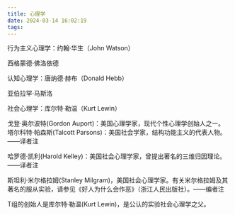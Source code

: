 ```yaml
---
title: 心理学
date: 2024-03-14 16:02:19
tags:
---
```

行为主义心理学：约翰·华生（John Watson）

西格蒙德·佛洛依德

认知心理学：唐纳德·赫布（Donald Hebb）

亚伯拉罕·马斯洛

社会心理学：库尔特·勒温（Kurt Lewin）

戈登·奥尔波特(Gordon Auport)：美国心理学家，现代个性心理学创始人之一。塔尔科特·帕森斯(Talcott Parsons)：美国社会学家，结构功能主义的代表人物。——译者注

哈罗德·凯利(Harold Kelley)：美国社会心理学家，曾提出著名的三维归因理论。——译者注

斯坦利·米尔格拉姆(Stanley Milgram)，美国社会心理学家。有关米尔格拉姆及其著名的服从实验，请参见《好人为什么会作恶》（浙江人民出版社）。——编者注

T组的创始人是库尔特·勒温(Kurt Lewin)，是公认的实验社会心理学之父。